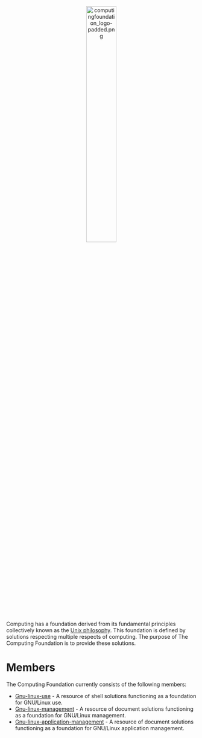 
<div align='center'>
  <img src='https://raw.githubusercontent.com/computingfoundation/home/images/computingfoundation_logo-padded.png' width='40%' alt='computingfoundation_logo-padded.png'>
</div>
<br><br><br>

Computing has a foundation derived from its fundamental principles collectively known as the [Unix philosophy](http://www.linfo.org/unix_philosophy.html). This foundation is defined by solutions respecting multiple respects of computing. The purpose of The Computing Foundation is to provide these solutions.

# Members

The Computing Foundation currently consists of the following members:

* [Gnu-linux-use](https://github.com/computingfoundation/gnu-linux-use) - A resource of shell solutions functioning as a foundation for GNU/Linux use.
* [Gnu-linux-management](https://github.com/computingfoundation/gnu-linux-management) - A resource of document solutions functioning as a foundation for GNU/Linux management.
* [Gnu-linux-application-management](https://github.com/computingfoundation/gnu-linux-application-management) - A resource of document solutions functioning as a foundation for GNU/Linux application management.

